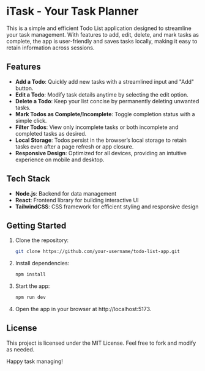 # iTask - Your Task Planner

This is a simple and efficient Todo List application designed to streamline your task management. With features to add, edit, delete, and mark tasks as complete, the app is user-friendly and saves tasks locally, making it easy to retain information across sessions.

## Features

- **Add a Todo**: Quickly add new tasks with a streamlined input and "Add" button.
- **Edit a Todo**: Modify task details anytime by selecting the edit option.
- **Delete a Todo**: Keep your list concise by permanently deleting unwanted tasks.
- **Mark Todos as Complete/Incomplete**: Toggle completion status with a simple click.
- **Filter Todos**: View only incomplete tasks or both incomplete and completed tasks as desired.
- **Local Storage**: Todos persist in the browser’s local storage to retain tasks even after a page refresh or app closure.
- **Responsive Design**: Optimized for all devices, providing an intuitive experience on mobile and desktop.

## Tech Stack

- **Node.js**: Backend for data management
- **React**: Frontend library for building interactive UI
- **TailwindCSS**: CSS framework for efficient styling and responsive design

## Getting Started

1. Clone the repository:
   ```bash
   git clone https://github.com/your-username/todo-list-app.git

2. Install dependencies:
    ```bash
    npm install

3. Start the app:
    ```bash
    npm run dev

4. Open the app in your browser at http://localhost:5173.

## License
This project is licensed under the MIT License. Feel free to fork and modify as needed.

Happy task managing!
